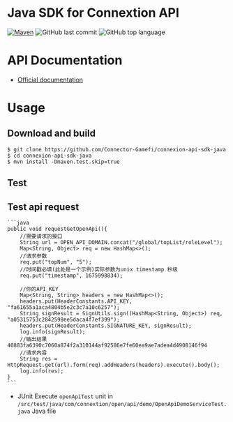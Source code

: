# Java SDK for Connextion API

[![Maven](https://img.shields.io/badge/maven-3.8.4-blue)](http://www.connextion.com)
![GitHub last commit](https://img.shields.io/github/last-commit/Connector-Gamefi/connexion-api-sdk-java)
![GitHub top language](https://img.shields.io/github/languages/top/Connector-Gamefi/connexion-api-sdk-java?color=red)

# API Documentation
- [Official documentation](https://)

# Usage
## Download and build
```shell
$ git clone https://github.com/Connector-Gamefi/connexion-api-sdk-java
$ cd connexion-api-sdk-java
$ mvn install -Dmaven.test.skip=true
```
## Test

## Test api request
    ```java
    public void requestGetOpenApi(){
        //需要请求的接口
        String url = OPEN_API_DOMAIN.concat("/global/topList/roleLevel");
        Map<String, Object> req = new HashMap<>();
        //请求参数
        req.put("topNum", "5");
        //时间戳必填(此处是一个示例)实际参数为unix timestamp 秒级
        req.put("timestamp", 1675998834);

        //你的API_KEY
        Map<String, String> headers = new HashMap<>();
        headers.put(HeaderConstants.API_KEY, "fa61655a1aca4804b5e2c3c7a10c6257");
        String signResult = SignUtils.sign((HashMap<String, Object>) req, "a05315753c2842598ee5daca4f7ef399");
        headers.put(HeaderConstants.SIGNATURE_KEY, signResult);
        log.info(signResult);
        //输出结果  40883fa6390c7060a874f2a310144af92586e7fe60ea9ae7adea4d4908146f94
        //请求内容
        String res = HttpRequest.get(url).form(req).addHeaders(headers).execute().body();
        log.info(res);
    }
    ```
* JUnit
  Execute `openApiTest` unit in `/src/test/java/com/connextion/open/api/demo/OpenApiDemoServiceTest.java` Java file
